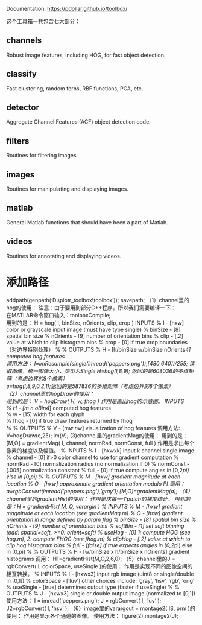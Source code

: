 Documentation: https://pdollar.github.io/toolbox/

这个工具箱一共包含七大部分： 
## channels 
Robust image features, including HOG, for fast object detection.   
## classify 
Fast clustering, random ferns, RBF functions, PCA, etc.   
## detector 
Aggregate Channel Features (ACF) object detection code.   
## filters 
Routines for filtering images.   
## images 
Routines for manipulating and displaying images.   
## matlab 
General Matlab functions that should have been a part of Matlab.   
## videos 
Routines for annotating and displaying videos.   
# 添加路径
addpath(genpath(‘D:\piotr_toolbox\toolbox’)); 
savepath; 
（1）channel里的hog的使用： 
注意：由于要用到部分C++程序，所以我们需要编译一下：   
在MATLAB命令窗口输入：toolboxCompile;   
用到的是： 
H = hog( I, binSize, nOrients, clip, crop ) 
INPUTS 
% I - [hxw] color or grayscale input image (must have type single) 
% binSize - [8] spatial bin size 
% nOrients - [9] number of orientation bins 
% clip - [.2] value at which to clip histogram bins 
% crop - [0] if true crop boundaries（对边界特别处理） 
% 
% OUTPUTS 
% H - [h/binSize w/binSize nOrients*4] computed hog features   
调用方法： 
I=imResample(single(imread(‘peppers.png’)),[480 640])/255; 读取图像，统一图像大小，类型为Single 
H=hog(I,8,9); 返回的是60*80*36的多维矩阵（考虑边界的8个像素）   
e=hog(I,8,9,0.2,1);返回的是58*78*36的多维矩阵（考虑边界的8个像素）   
（2）channel里的hogDraw的使用：   
用到的是： V = hogDraw( H, w, fhog ) 
作用是画出hog的示意图。 
INPUTS   
% H - [m n oBin*4] computed hog features   
% w - [15] width for each glyph   
% fhog - [0] if true draw features returned by fhog   
% 
% OUTPUTS 
% V - [m*w n*w] visualization of hog features 
调用方法: 
V=hogDraw(e,25); 
im(V); 
(3)channel里的gradientMag的使用： 
用到的是：[M,O] = gradientMag( I, channel, normRad, normConst, full ) 
作用是求出每个像素的梯度以及幅值。 
% INPUTS 
% I - [hxwxk] input k channel single image 
% channel - [0] if>0 color channel to use for gradient computation 
% normRad - [0] normalization radius (no normalization if 0) 
% normConst - [.005] normalization constant 
% full - [0] if true compute angles in [0,2*pi) else in [0,pi) 
% 
% OUTPUTS 
% M - [hxw] gradient magnitude at each location 
% O - [hxw] approximate gradient orientation modulo PI 
调用： 
a=rgbConvert(imread(‘peppers.png’),’gray’); 
[M,O]=gradientMag(a); 
（4）channel里的gradientHist的使用： 
作用是求每一个patch的梯度统计。 
用到的是：H = gradientHist( M, O, varargin ) 
% INPUTS 
% M - [hxw] gradient magnitude at each location (see gradientMag.m) 
% O - [hxw] gradient orientation in range defined by param flag 
% binSize - [8] spatial bin size 
% nOrients - [9] number of orientation bins 
% softBin - [1] set soft binning (odd: spatial=soft, >=0: orient=soft) 
% useHog - [0] 1: compute HOG (see hog.m), 2: compute FHOG (see fhog.m) 
% clipHog - [.2] value at which to clip hog histogram bins 
% full - [false] if true expects angles in [0,2*pi) else in [0,pi) 
% 
% OUTPUTS 
% H - [w/binSize x h/binSize x nOrients] gradient histograms 
调用： 
H1=gradientHist(M,O,2,6,0); 
（5）channel里的J = rgbConvert( I, colorSpace, useSingle )的使用： 
作用是实现不同的图像空间的相互转换。 
% INPUTS 
% I - [hxwx3] input rgb image (uint8 or single/double in [0,1]) 
% colorSpace - [‘luv’] other choices include: ‘gray’, ‘hsv’, ‘rgb’, ‘orig’ 
% useSingle - [true] determines output type (faster if useSingle) 
% 
% OUTPUTS 
% J - [hxwx3] single or double output image (normalized to [0,1]) 
使用方法： 
I = imread(‘peppers.png’); 
J = rgbConvert( I, ‘luv’ ); 
J2=rgbConvert( I, ‘hsv’ ); 
（6）image里的varargout = montage2( IS, prm )的使用： 
作用是显示各个通道的图像。 
使用方法： 
figure(2),montage2(J);
